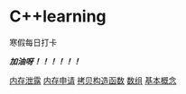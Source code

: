 # C++learning
寒假每日打卡

***加油呀！！！！！！***

[内存泄露](https://github.com/logic-life/C-learning/tree/main/memory/memory_leak)
[内存申请](https://github.com/logic-life/C-learning/tree/main/memory/dynamic_memory)
[拷贝构造函数](https://github.com/logic-life/C-learning/tree/main/class/%E6%8B%B7%E8%B4%9D%E6%9E%84%E9%80%A0%E5%87%BD%E6%95%B0)
[数组](https://github.com/logic-life/C-learning/tree/main/array)
[基本概念](https://github.com/logic-life/C-learning/tree/main/%E5%9F%BA%E6%9C%AC%E6%A6%82%E5%BF%B5)

